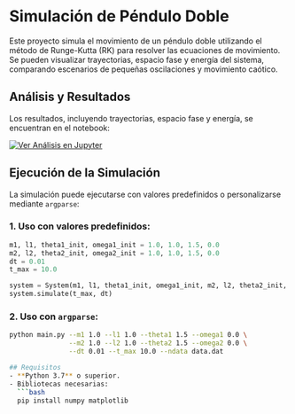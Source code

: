 # Simulación de Péndulo Doble

Este proyecto simula el movimiento de un péndulo doble utilizando el método de Runge-Kutta (RK) para resolver las ecuaciones de movimiento. Se pueden visualizar trayectorias, espacio fase y energía del sistema, comparando escenarios de pequeñas oscilaciones y movimiento caótico.


## Análisis y Resultados
Los resultados, incluyendo trayectorias, espacio fase y energía, se encuentran en el notebook:

[![Ver Análisis en Jupyter](https://nbviewer.jupyter.org/github/usuario/repositorio/blob/main/double_pendulum_analysis.ipynb)](https://nbviewer.jupyter.org/github/usuario/repositorio/blob/main/double_pendulum_analysis.ipynb)

## Ejecución de la Simulación

La simulación puede ejecutarse con valores predefinidos o personalizarse mediante `argparse`:

### 1. Uso con valores predefinidos:
```python
m1, l1, theta1_init, omega1_init = 1.0, 1.0, 1.5, 0.0
m2, l2, theta2_init, omega2_init = 1.0, 1.0, 1.5, 0.0
dt = 0.01
t_max = 10.0

system = System(m1, l1, theta1_init, omega1_init, m2, l2, theta2_init, omega2_init)
system.simulate(t_max, dt)
```

### 2. Uso con `argparse`:
```bash
python main.py --m1 1.0 --l1 1.0 --theta1 1.5 --omega1 0.0 \
               --m2 1.0 --l2 1.0 --theta2 1.5 --omega2 0.0 \
               --dt 0.01 --t_max 10.0 --ndata data.dat

## Requisitos
- **Python 3.7** o superior.
- Bibliotecas necesarias:
  ```bash
  pip install numpy matplotlib
  ```